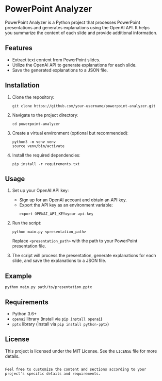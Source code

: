 # PowerPoint Analyzer

PowerPoint Analyzer is a Python project that processes PowerPoint presentations and generates explanations using the OpenAI API. It helps you summarize the content of each slide and provide additional information.

## Features

- Extract text content from PowerPoint slides.
- Utilize the OpenAI API to generate explanations for each slide.
- Save the generated explanations to a JSON file.

## Installation

1. Clone the repository:

   ```shell
   git clone https://github.com/your-username/powerpoint-analyzer.git
   ```

2. Navigate to the project directory:

   ```shell
   cd powerpoint-analyzer
   ```

3. Create a virtual environment (optional but recommended):

   ```shell
   python3 -m venv venv
   source venv/bin/activate
   ```

4. Install the required dependencies:

   ```shell
   pip install -r requirements.txt
   ```

## Usage

1. Set up your OpenAI API key:
   - Sign up for an OpenAI account and obtain an API key.
   - Export the API key as an environment variable:
     ```shell
     export OPENAI_API_KEY=your-api-key
     ```
   
2. Run the script:
   ```shell
   python main.py <presentation_path>
   ```
   Replace `<presentation_path>` with the path to your PowerPoint presentation file.

3. The script will process the presentation, generate explanations for each slide, and save the explanations to a JSON file.

## Example

```shell
python main.py path/to/presentation.pptx
```

## Requirements

- Python 3.6+
- `openai` library (install via `pip install openai`)
- `pptx` library (install via `pip install python-pptx`)

## License

This project is licensed under the MIT License. See the `LICENSE` file for more details.
```

Feel free to customize the content and sections according to your project's specific details and requirements.